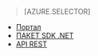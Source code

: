 ﻿> [AZURE.SELECTOR]
- [Портал](media-services-portal-check-job-progress.md)
- [ПАКЕТ SDK .NET](media-services-check-job-progress.md)
- [API REST](media-services-rest-check-job-progress.md)
<!--HONumber=47-->
